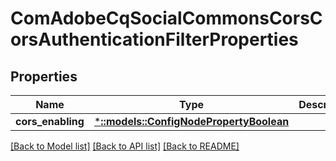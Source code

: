 # ComAdobeCqSocialCommonsCorsCorsAuthenticationFilterProperties

## Properties
Name | Type | Description | Notes
------------ | ------------- | ------------- | -------------
**cors_enabling** | [***::models::ConfigNodePropertyBoolean**](configNodePropertyBoolean.md) |  | [optional] 

[[Back to Model list]](../README.md#documentation-for-models) [[Back to API list]](../README.md#documentation-for-api-endpoints) [[Back to README]](../README.md)


